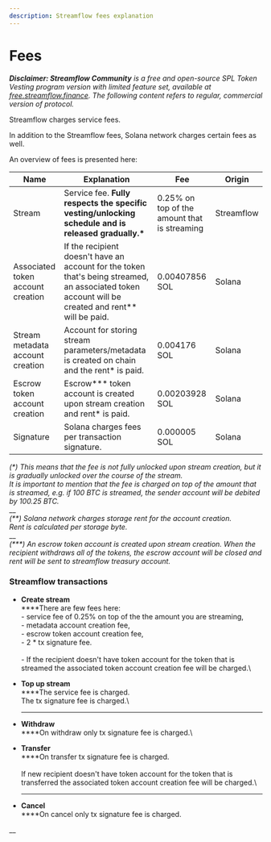 ```yaml
---
description: Streamflow fees explanation
---
```


# Fees

_**Disclaimer: Streamflow Community** is a free and open-source SPL Token Vesting program version with limited feature set, available at_ [_free.streamflow.finance_](https://free.streamflow.finance)_. The following content refers to regular, commercial version of protocol._

Streamflow charges service fees.&#x20;

In addition to the Streamflow fees, Solana network charges certain fees as well.

An overview of fees is presented here:

| Name                              | Explanation                                                                                                                                           | Fee                                          | Origin     |
| --------------------------------- | ----------------------------------------------------------------------------------------------------------------------------------------------------- | -------------------------------------------- | ---------- |
| Stream                            | Service fee. **Fully respects the specific vesting/unlocking schedule and is released gradually.\***                                                  | 0.25% on top of the amount that is streaming | Streamflow |
| Associated token account creation | If the recipient doesn't have an account for the token that's being streamed, an associated token account will be created and rent\*\* will be paid.  | 0.00407856 SOL                               | Solana     |
| Stream metadata account creation  | Account for storing stream parameters/metadata is created on chain and the rent\* is paid.                                                            | 0.004176 SOL                                 | Solana     |
| Escrow token account creation     | Escrow\*\*\* token account is created upon stream creation and rent\* is paid.                                                                        | 0.00203928 SOL                               | Solana     |
| Signature                         | Solana charges fees per transaction signature.                                                                                                        | 0.000005 SOL                                 | Solana     |

_(\*) This means that the fee is not fully unlocked upon stream creation, but it is gradually unlocked over the course of the stream._ \
_It is important to mention that the fee is charged on top of the amount that is streamed,              e.g. if 100 BTC is streamed, the sender account will be debited by 100.25 BTC._\
__\
_(\*\*)  Solana network charges storage rent for the account creation._\
_Rent is calculated per storage byte._ \
__\
_(\*\*\*) An escrow token account is created upon stream creation. When the recipient withdraws all of the tokens, the escrow account will be closed and rent will be sent to streamflow treasury account._

### Streamflow transactions

* **Create stream**\
  ****There are few fees here:\
  &#x20; \- service fee of 0.25% on top of the the amount you are streaming,\
  &#x20; \- metadata account creation fee,\
  &#x20; \- escrow token account creation fee,\
  &#x20; \- 2 \* tx signature fee.\
  \
  &#x20; \- If the recipient doesn't have token account for the token that is streamed the associated token account creation fee will be charged.\

* **Top up stream**\
  ****The service fee is charged.\
  The tx signature fee is charged.\
  ****
* **Withdraw**\
  ****On withdraw only tx signature fee is charged.\

* **Transfer**\
  ****On transfer tx signature fee is charged.\
  \
  If new recipient doesn't have token account for the token that is transferred the associated token account creation fee will be charged.\
  ****
* **Cancel**\
  ****On cancel only tx signature fee is charged.

__
